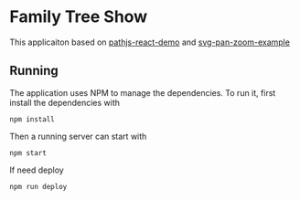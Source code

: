 Family Tree Show
=========================

This applicaiton based on [pathjs-react-demo](https://github.com/andreaferretti/paths-js-react-demo) and [svg-pan-zoom-example](https://github.com/chrvadala/react-svg-pan-zoom/tree/master/examples/1-basic)

Running
-------

The application uses NPM to manage the dependencies. To run it, first install the dependencies with

    npm install

Then a running server can start with

    npm start

If need deploy

    npm run deploy



